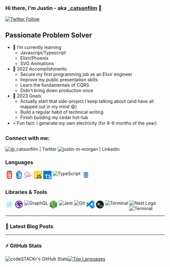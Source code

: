 ### Hi there, I'm Justin - aka [_catsonfilm][website] 👋

<!-- [![Website](https://img.shields.io/website?label=justinmorgan.catsonfilm.ca&style=for-the-badge&url=https%3A%2F%2Fjustinmorgan.catsonfilm.ca)](https://justinmorgan.catsonfilm.ca) -->
[![Twitter Follow](https://img.shields.io/twitter/follow/_catsonfilm?color=1DA1F2&logo=twitter&style=for-the-badge)](https://twitter.com/intent/follow?original_referer=https%3A%2F%2Fgithub.com%2Fjustin-m-morgan&screen_name=_catsonfilm)

## Passionate Problem Solver

- 🌱 I’m currently learning
    - Javascript/Typescript
    - Elixir/Phoenix
    - SVG Animations
- 🍾 2022 Accomplishments: 
    - Secure my first programming job as an Elixir engineer
    - Improve my public presentation skills
    - Learn the fundamentals of CQRS
    - Didn't bring down production once
- 🥅 2023 Goals: 
    - Actually start that side-project I keep talking about (and have all mapped out in my mind 😆)
    - Build a regular habit of technical writing
    - Finish building my cedar hot-tub  
- ⚡ Fun fact: I generate my own electricity (for 8-9 months of the year)

### Connect with me:

<!-- [<img align="left" alt="justinmorgan.catsonfilm.ca" width="22px" src="https://raw.githubusercontent.com/iconic/open-iconic/master/svg/globe.svg" />][website] -->
[<img alt="@_catsonfilm | Twitter" style="margin-right: 4px;" align="left" alt="HTML5" height="26px" src="https://img.shields.io/badge/Twitter-1DA1F2?style=for-the-badge&logo=twitter&logoColor=white" />][twitter]
[<img align="left" alt="justin-m-morgan | LinkedIn" height="26px" src="https://img.shields.io/badge/LinkedIn-0077B5?style=for-the-badge&logo=linkedin&logoColor=white" />][linkedin]


<br />

### Languages

<img style="margin-right: 4px;" align="left" alt="HTML5" width="26px" src="https://raw.githubusercontent.com/github/explore/80688e429a7d4ef2fca1e82350fe8e3517d3494d/topics/html/html.png" />
<img style="margin-right: 4px;" align="left" alt="CSS3" width="26px" src="https://raw.githubusercontent.com/github/explore/80688e429a7d4ef2fca1e82350fe8e3517d3494d/topics/css/css.png" />
<img style="margin-right: 4px;" align="left" alt="Sass" width="26px" src="https://raw.githubusercontent.com/github/explore/80688e429a7d4ef2fca1e82350fe8e3517d3494d/topics/sass/sass.png" />
<img style="margin-right: 4px;" align="left" alt="JavaScript" width="26px" src="https://raw.githubusercontent.com/github/explore/80688e429a7d4ef2fca1e82350fe8e3517d3494d/topics/javascript/javascript.png" />
<img style="margin-right: 4px;" style="margin-right: 8px;" align="left" alt="TypeScript" height="26px"  src="https://raw.githubusercontent.com/github/explore/80688e429a7d4ef2fca1e82350fe8e3517d3494d/topics/typescript/typescript.png" />
<img style="margin-right: 4px;" style="margin-right: 8px;" align="left" alt="TypeScript" height="26px"  src="https://img.shields.io/badge/Elixir-4B275F?style=for-the-badge&logo=elixir&logoColor=white" />
<img style="margin-right: 4px;" align="left" alt="SQL" height="26px" src="https://raw.githubusercontent.com/github/explore/80688e429a7d4ef2fca1e82350fe8e3517d3494d/topics/sql/sql.png" />

<br /><br />

### Libraries & Tools

<img style="margin-right: 4px;" align="left" alt="React" height="26px" src="https://raw.githubusercontent.com/github/explore/80688e429a7d4ef2fca1e82350fe8e3517d3494d/topics/react/react.png" />
<img style="margin-right: 4px;" align="left" alt="Gatsby" height="26px" src="https://raw.githubusercontent.com/github/explore/e94815998e4e0713912fed477a1f346ec04c3da2/topics/gatsby/gatsby.png" />
<img style="margin-right: 4px;" src="https://nestjs.com/img/logo_text.svg" height="26px" alt="Nest Logo" />
<img style="margin-right: 4px;" align="left" alt="GraphQL" height="26px" src="https://img.shields.io/badge/GraphQl-E10098?style=for-the-badge&logo=graphql&logoColor=white" />
<img style="margin-right: 4px;" align="left" alt="Node.js" height="26px" src="https://raw.githubusercontent.com/github/explore/80688e429a7d4ef2fca1e82350fe8e3517d3494d/topics/nodejs/nodejs.png" />
<img style="margin-right: 4px;" align="left" alt="Jest" height="26px" src="https://img.shields.io/badge/Jest-C21325?style=for-the-badge&logo=jest&logoColor=white" />
<img style="margin-right: 4px;" align="left" alt="Git" height="26px" src="https://img.shields.io/badge/Git-F05032?style=for-the-badge&logo=git&logoColor=white" />
<img style="margin-right: 4px;" align="left" alt="Visual Studio Code" height="26px" src="https://raw.githubusercontent.com/github/explore/80688e429a7d4ef2fca1e82350fe8e3517d3494d/topics/visual-studio-code/visual-studio-code.png" />
<img style="margin-right: 4px;" align="left" alt="Terminal" height="26px" src="https://raw.githubusercontent.com/github/explore/80688e429a7d4ef2fca1e82350fe8e3517d3494d/topics/terminal/terminal.png" />
<img style="margin-right: 4px;" align="left" alt="Terminal" height="26px" src="https://img.shields.io/badge/Heroku-430098?style=for-the-badge&logo=heroku&logoColor=white" />
<img style="margin-right: 4px;" align="left" alt="Terminal" height="26px" src="https://img.shields.io/badge/Netlify-00C7B7?style=for-the-badge&logo=netlify&logoColor=white" />

<br />
<br />

---

### 📕 Latest Blog Posts

<!-- BLOG-POST-LIST:START -->

<!-- BLOG-POST-LIST:END -->

---

### :zap: GitHub Stats

<img align="left" alt="codeSTACKr's GitHub Stats"
src="https://github-readme-stats.vercel.app/api?username=justin-m-morgan&show_icons=true&hide_border=true&count_private=true&hide=stars"
/>

[![Top Languages](https://github-readme-stats.vercel.app/api/top-langs/?username=justin-m-morgan&hide_border=true)](https://github.com/anuraghazra/github-readme-stats)


[website]: https://justinmorgan.catsonfilm.ca
[twitter]: https://twitter.com/_catsonfilm
[linkedin]: https://www.linkedin.com/in/justinmatthewmorgan/
